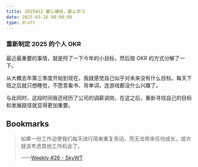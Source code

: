 ```yaml
---
title: 2025W12 要么赚钱，要么学习
date: 2025-03-16 00:00:00
type: draft
---
```


### 重新制定 2025 的个人 OKR

最近最重要的事情，就是捋了一下今年的小目标，然后按 OKR 的方式分解了一下。

从大概去年第三季度开始到现在，我就感觉自己似乎对未来没有什么目标。每天下班之后就只想睡觉，不愿意看书、背单词，连游戏都没什么兴趣了。

与此同时，这段时间我还经历了公司的调薪调岗，在这之后，重新寻找自己的目标和发展路径就显得更加重要。



## Bookmarks

> 如果一份工作迫使我们每天进行简单重复劳动，而无法带来任何成长，或许就该考虑其他工作机会了。
> 
>   ——[Weekly #26 - SkyWT](https://skywt.cn/blog/weekly-26)


